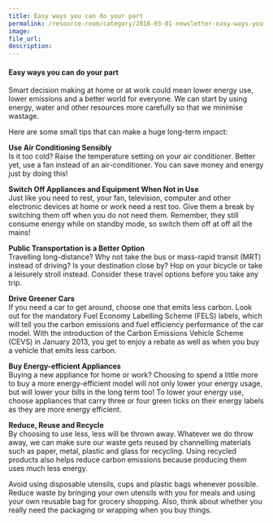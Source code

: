 ```yaml
---  
title: Easy ways you can do your part
permalink: /resource-room/category/2018-03-01-newsletter-easy-ways-you-can-do-your-part/  
image:  
file_url:  
description:  
---  
```


#### Easy ways you can do your part  

Smart decision making at home or at work could mean lower energy use, lower emissions and a better world for everyone. We can start by using energy, water and other resources more carefully so that we minimise wastage.  

Here are some small tips that can make a huge long-term impact:  

**Use Air Conditioning Sensibly**  
Is it too cold? Raise the temperature setting on your air conditioner. Better yet, use a fan instead of an air-conditioner. You can save money and energy just by doing this!  

**Switch Off Appliances and Equipment When Not in Use**  
Just like you need to rest, your fan, television, computer and other electronic devices at home or work need a rest too. Give them a break by switching them off when you do not need them. Remember, they still consume energy while on standby mode, so switch them off at off all the mains!  

**Public Transportation is a Better Option**  
Travelling long-distance? Why not take the bus or mass-rapid transit (MRT) instead of driving? Is your destination close by? Hop on your bicycle or take a leisurely stroll instead. Consider these travel options before you take any trip.  

**Drive Greener Cars**  
If you need a car to get around, choose one that emits less carbon. Look out for the mandatory Fuel Economy Labelling Scheme (FELS) labels, which will tell you the carbon emissions and fuel efficiency performance of the car model. With the introduction of the Carbon Emissions Vehicle Scheme (CEVS) in January 2013, you get to enjoy a rebate as well as when you buy a vehicle that emits less carbon.  

**Buy Energy-efficient Appliances**  
Buying a new appliance for home or work? Choosing to spend a little more to buy a more energy-efficient model will not only lower your energy usage, but will lower your bills in the long term too! To lower your energy use, choose appliances that carry three or four green ticks on their energy labels as they are more energy efficient.  

**Reduce, Reuse and Recycle**  
By choosing to use less, less will be thrown away. Whatever we do throw away, we can make sure our waste gets reused by channelling materials such as paper, metal, plastic and glass for recycling. Using recycled products also helps reduce carbon emissions because producing them uses much less energy.  

Avoid using disposable utensils, cups and plastic bags whenever possible. Reduce waste by bringing your own utensils with you for meals and using your own reusable bag for grocery shopping. Also, think about whether you really need the packaging or wrapping when you buy things.  
